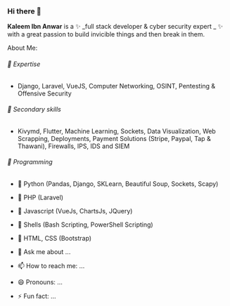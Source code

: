 ### Hi there 👋

**Kaleem Ibn Anwar** is a ✨ _full stack developer & cyber security expert _ ✨ with a great passion to build invicible things and then break in them.

About Me:
###### 🔭 Expertise
  - Django, Laravel, VueJS, Computer Networking, OSINT, Pentesting & Offensive Security
###### 👯 Secondary skills
  - Kivymd, Flutter, Machine Learning, Sockets, Data Visualization, Web Scrapping, Deployments, Payment Solutions (Stripe, Paypal, Tap & Thawani), Firewalls, IPS, IDS and SIEM
###### 🔭 Programming
  - 🤔 Python (Pandas, Django, SKLearn, Beautiful Soup, Sockets, Scapy)
  - 🤔 PHP (Laravel)
  - 🤔 Javascript (VueJs, ChartsJs, JQuery)
  - 🤔 Shells (Bash Scripting, PowerShell Scripting)
  - 🤔 HTML, CSS (Bootstrap)

- 💬 Ask me about ...
- 📫 How to reach me: ...
- 😄 Pronouns: ...
- ⚡ Fun fact: ...
